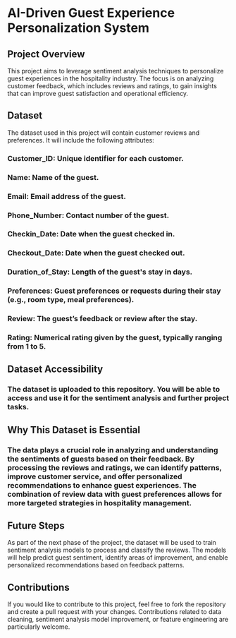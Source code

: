 # AI-Driven Guest Experience Personalization System
## Project Overview
This project aims to leverage sentiment analysis techniques to personalize guest experiences in the hospitality industry. The focus is on analyzing customer feedback, which includes reviews and ratings, to gain insights that can improve guest satisfaction and operational efficiency.

## Dataset
The dataset used in this project will contain customer reviews and preferences. It will include the following attributes:

### Customer_ID: Unique identifier for each customer.
### Name: Name of the guest.
### Email: Email address of the guest.
### Phone_Number: Contact number of the guest.
### Checkin_Date: Date when the guest checked in.
### Checkout_Date: Date when the guest checked out.
### Duration_of_Stay: Length of the guest's stay in days.
### Preferences: Guest preferences or requests during their stay (e.g., room type, meal preferences).
### Review: The guest’s feedback or review after the stay.
### Rating: Numerical rating given by the guest, typically ranging from 1 to 5.
## Dataset Accessibility
### The dataset is uploaded to this repository. You will be able to access and use it for the sentiment analysis and further project tasks.

## Why This Dataset is Essential
### The data plays a crucial role in analyzing and understanding the sentiments of guests based on their feedback. By processing the reviews and ratings, we can identify patterns, improve customer service, and offer personalized recommendations to enhance guest experiences. The combination of review data with guest preferences allows for more targeted strategies in hospitality management.

## Future Steps

As part of the next phase of the project, the dataset will be used to train sentiment analysis models to process and classify the reviews. The models will help predict guest sentiment, identify areas of improvement, and enable personalized recommendations based on feedback patterns.

## Contributions

If you would like to contribute to this project, feel free to fork the repository and create a pull request with your changes. Contributions related to data cleaning, sentiment analysis model improvement, or feature engineering are particularly welcome.
